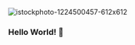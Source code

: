 ![istockphoto-1224500457-612x612](https://user-images.githubusercontent.com/106301839/170473158-096ca692-cf33-46a7-83a2-bb43d7f240b2.jpg)
### Hello World! 👋

<!--
**ankitagitx/ankitagitx** is a ✨ _special_ ✨ repository because its `README.md` (this file) appears on your GitHub profile.

Here are some ideas to get you started:

- 🔭 I’m currently working as Programmer Analyst Trainee Intern.
- 🌱 I’m currently learning MySQL.
- 👯 I’m looking to collaborate on Youtube.
- 💬 Ask me about Java & Selenium with Digital Technologies.
- 📫 How to reach me: Gmail -> ankitamondal3113@gmail.com
- 😄 Pronouns: She/Her

Contact Me: Linkedin(https://www.linkedin.com/in/ankita-mondal-54a809231)
